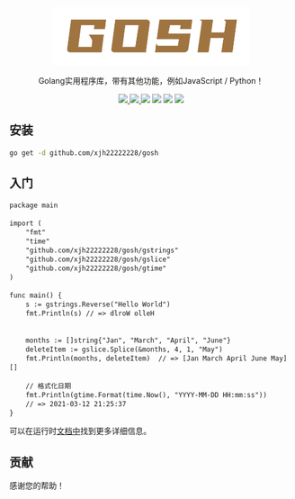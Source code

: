 <p align="center">
  <a href="https://xjh22222228.github.io/gosh">
    <img src="media/logo.svg" width="350">
  </a>
  <p align="center">Golang实用程序库，带有其他功能，例如JavaScript / Python！</p>
  <p align="center">
    <a href="https://xiejiahe.gitee.io/gosh">
      <img src="https://img.shields.io/badge/在线-文档-red.svg?longCache=true&style=flat-square">
    </a>
    <a href="README.md">
      <img src="https://img.shields.io/badge/lang-English-red.svg?longCache=true&style=flat-square">
    </a>
    <img src="https://img.shields.io/github/go-mod/go-version/xjh22222228/gosh" />
    <img src="https://img.shields.io/github/v/release/xjh22222228/gosh" />
    <img src="https://img.shields.io/github/license/xjh22222228/gosh" />
    <img src="https://img.shields.io/badge/Coverage-100%25-brightgreen.svg" />
  </p>
<p>


## 安装
```bash
go get -d github.com/xjh22222228/gosh
```


## 入门
```golang
package main

import (
    "fmt"
    "time"
    "github.com/xjh22222228/gosh/gstrings"
    "github.com/xjh22222228/gosh/gslice"
    "github.com/xjh22222228/gosh/gtime"
)

func main() {
    s := gstrings.Reverse("Hello World")
    fmt.Println(s) // => dlroW olleH
    

    months := []string{"Jan", "March", "April", "June"}
    deleteItem := gslice.Splice(&months, 4, 1, "May")
    fmt.Println(months, deleteItem)  // => [Jan March April June May] []
    
    // 格式化日期
    fmt.Println(gtime.Format(time.Now(), "YYYY-MM-DD HH:mm:ss"))
    // => 2021-03-12 21:25:37
}
```

可以在运行时[文档中](https://xiejiahe.gitee.io/gosh)找到更多详细信息。


## 贡献
感谢您的帮助！
